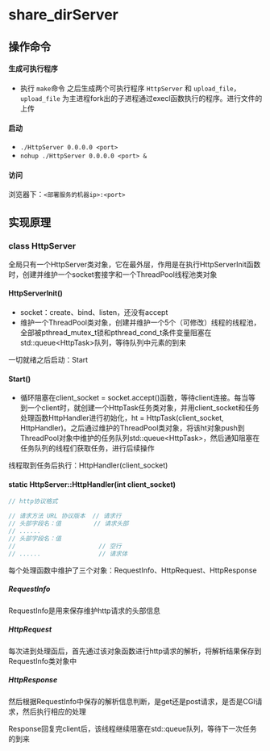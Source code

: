 # share_dirServer

## 操作命令

#### 生成可执行程序
- 执行 ``make``命令
之后生成两个可执行程序 ``HttpServer`` 和 ``upload_file``，
``upload_file`` 为主进程fork出的子进程通过execl函数执行的程序。进行文件的上传

#### 启动
- ``./HttpServer 0.0.0.0 <port>``
- ``nohup ./HttpServer 0.0.0.0 <port> &``

#### 访问
浏览器下：``<部署服务的机器ip>:<port>``

## 实现原理

### class HttpServer
全局只有一个HttpServer类对象，它在最外层，作用是在执行HttpServerInit函数时，创建并维护一个socket套接字和一个ThreadPool线程池类对象

#### HttpServerInit()
- socket：create、bind、listen，还没有accept
- 维护一个ThreadPool类对象，创建并维护一个5个（可修改）线程的线程池，全部被pthread_mutex_t锁和pthread_cond_t条件变量阻塞在std::queue\<HttpTask\>队列，等待队列中元素的到来

一切就绪之后启动：Start
#### Start()
- 循环阻塞在client_socket = socket.accept()函数，等待client连接。每当等到一个client时，就创建一个HttpTask任务类对象，并用client_socket和任务处理函数HttpHandler进行初始化，ht = HttpTask(client_socket, HttpHandler)。之后通过维护的ThreadPool类对象，将该ht对象push到ThreadPool对象中维护的任务队列std::queue\<HttpTask\>，然后通知阻塞在任务队列的线程们获取任务，进行后续操作

线程取到任务后执行：HttpHandler(client_socket)
#### static HttpServer::HttpHandler(int client_socket)
```c++
// http协议格式

// 请求方法 URL 协议版本  // 请求行
// 头部字段名：值         // 请求头部
// ......
// 头部字段名：值
//                       // 空行
// ......                // 请求体
```

每个处理函数中维护了三个对象：RequestInfo、HttpRequest、HttpResponse
##### RequestInfo
RequestInfo是用来保存维护http请求的头部信息

##### HttpRequest
每次进到处理函后，首先通过该对象函数进行http请求的解析，将解析结果保存到RequestInfo类对象中

##### HttpResponse
然后根据RequestInfo中保存的解析信息判断，是get还是post请求，是否是CGI请求，然后执行相应的处理

Response回复完client后，该线程继续阻塞在std::queue<HttpTask>队列，等待下一次任务的到来

